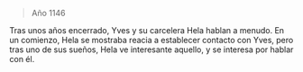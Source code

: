 > Año 1146

Tras unos años encerrado, Yves y su carcelera Hela hablan a menudo. En un comienzo, Hela se mostraba reacia a establecer contacto con Yves, pero tras uno de sus sueños, Hela ve interesante aquello, y se interesa por hablar con él.